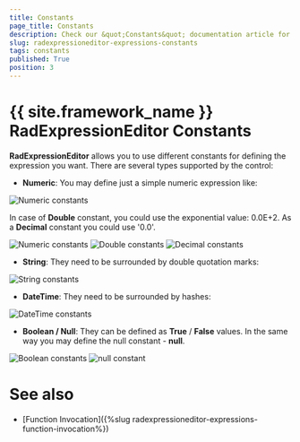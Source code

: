 ```yaml
---
title: Constants
page_title: Constants
description: Check our &quot;Constants&quot; documentation article for the RadExpressionEditor {{ site.framework_name }} control.
slug: radexpressioneditor-expressions-constants
tags: constants
published: True
position: 3
---
```


# {{ site.framework_name }} RadExpressionEditor Constants

**RadExpressionEditor** allows you to use different constants for defining the expression you want. There are several types supported by the control:

* **Numeric**: You may define just a simple numeric expression like:

![Numeric constants](images/RadExpressionEditor_NumericConstants.png)

In case of **Double** constant, you could use the exponential value: 0.0E+2. As a **Decimal** constant you could use '0.0'.

![Numeric constants](images/RadExpressionEditor_NumericConstants.png)
![Double constants](images/RadExpressionEditor_DoubleConstant.png)
![Decimal constants](images/RadExpressionEditor_DecimalConstant.png)

* **String**: They need to be surrounded by double quotation marks:

![String constants](images/RadExpressionEditor_StringConstants.png)

* **DateTime**: They need to be surrounded by hashes:

![DateTime constants](images/RadExpressionEditor_DataTimeConstants.png)

* **Boolean / Null**: They can be defined as **True** / **False** values. In the same way you may define the null constant - **null**.

![Boolean constants](images/RadExpressionEditor_BooleanConstants.png)
![null constant](images/RadExpressionEditor_NullConstant.png)

# See also

* [Function Invocation]({%slug radexpressioneditor-expressions-function-invocation%})